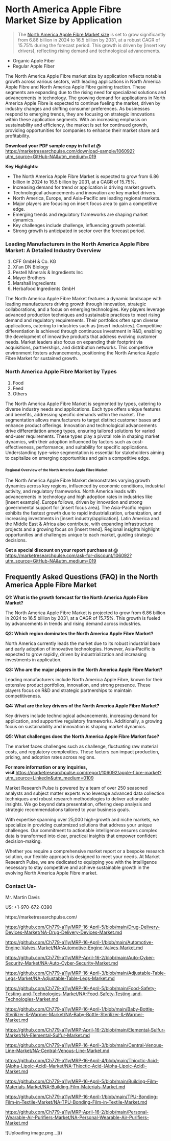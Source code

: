 <h1>North America Apple Fibre Market&nbsp;Size by Application</h1><blockquote><p>The <a href="https://marketresearchpulse.com/download-sample/106092?utm_source=GitHub-NA&amp;utm_medium=019">North America Apple Fibre Market size</a> is set to grow significantly from 6.86 billion in 2024 to 16.5 billion by 2031, at a robust CAGR of 15.75% during the forecast period. This growth is driven by [insert key drivers], reflecting rising demand and technological advancements.</p></blockquote><ul><li>Organic Apple Fiber<li> Regular Apple Fiber</li></ul><p>The North America Apple Fibre market size by application reflects notable growth across various sectors, with leading applications in North America Apple Fibre and North America Apple Fibre gaining traction. These segments are expanding due to the rising need for specialized solutions and advancements in technology. The growing demand for applications in North America Apple Fibre is expected to continue fueling the market, driven by industry changes and shifting consumer preferences. As businesses respond to emerging trends, they are focusing on strategic innovations within these application segments. With an increasing emphasis on sustainability and efficiency, the market is set for continued growth, providing opportunities for companies to enhance their market share and profitability.</p><p><strong>Download your PDF sample copy in full at @ </strong><a href="https://marketresearchpulse.com/download-sample/106092?utm_source=GitHub-NA&amp;utm_medium=019">https://marketresearchpulse.com/download-sample/106092?utm_source=GitHub-NA&amp;utm_medium=019</a></p><p><strong>Key Highlights: </strong></p><ul><li>The North America Apple Fibre Market is expected to grow from 6.86 billion in 2024 to 16.5 billion by 2031, at a CAGR of 15.75%.</li><li>Increasing demand for trend or application is driving market growth.</li><li>Technological advancements and innovation are key market drivers.</li><li>North America, Europe, and Asia-Pacific are leading regional markets.</li><li>Major players are focusing on insert focus area to gain a competitive edge.</li><li>Emerging trends and regulatory frameworks are shaping market dynamics.</li><li>Key challenges include challenge, influencing growth potential.</li><li>Strong growth is anticipated in sector over the forecast period.</li></ul><h3>Leading Manufacturers in the North America Apple Fibre Market: A Detailed Industry Overview</h3><ol><li>CFF GmbH & Co. KG</li><li>Xi'an DN Biology</li><li>Pestell Minerals & Ingredients Inc</li><li>Mayer Brothers</li><li>Marshall Ingredients</li><li>Herbafood Ingredients GmbH</li></ol><div class="flex max-w-full flex-col flex-grow"><div class="min-h-8 text-message flex w-full flex-col items-end gap-2 whitespace-normal break-words [.text-message+&amp;]:mt-5" dir="auto" data-message-author-role="assistant" data-message-id="fd8432e4-4910-450d-b182-61b7bfb0a01f" data-message-model-slug="gpt-4o"><div class="flex w-full flex-col gap-1 empty:hidden first:pt-[3px]"><div class="markdown prose w-full break-words dark:prose-invert light"><p>The North America Apple Fibre Market features a dynamic landscape with leading manufacturers driving growth through innovation, strategic collaborations, and a focus on emerging technologies. Key players leverage advanced production techniques and sustainable practices to meet rising demand and regulatory requirements. Their portfolios often span diverse applications, catering to industries such as [insert industries]. Competitive differentiation is achieved through continuous investment in R&amp;D, enabling the development of innovative products that address evolving customer needs. Market leaders also focus on expanding their footprint via acquisitions, partnerships, and distribution networks. This competitive environment fosters advancements, positioning the North America Apple Fibre Market for sustained growth.</p></div></div></div></div><h3>North America Apple Fibre Market by Types</h3><ol><li>Food<li> Feed<li> Others</li></ol><div class="flex max-w-full flex-col flex-grow"><div class="min-h-8 text-message flex w-full flex-col items-end gap-2 whitespace-normal break-words [.text-message+&amp;]:mt-5" dir="auto" data-message-author-role="assistant" data-message-id="084470be-0bb7-4664-bddf-5156b4f41249" data-message-model-slug="gpt-4o-mini"><div class="flex w-full flex-col gap-1 empty:hidden first:pt-[3px]"><div class="markdown prose w-full break-words dark:prose-invert light"><p>The North America Apple Fibre Market is segmented by types, catering to diverse industry needs and applications. Each type offers unique features and benefits, addressing specific demands within the market. The segmentation allows manufacturers to target distinct customer bases and enhance product offerings. Innovation and technological advancements drive differentiation among types, ensuring tailored solutions for varied end-user requirements. These types play a pivotal role in shaping market dynamics, with their adoption influenced by factors such as cost-effectiveness, performance, and suitability for specific applications. Understanding type-wise segmentation is essential for stakeholders aiming to capitalize on emerging opportunities and gain a competitive edge.</p></div></div></div></div><h3><span style="font-size: 11px;">Regional Overview of the North America Apple Fibre Market</span></h3><div class="flex max-w-full flex-col flex-grow"><div class="min-h-8 text-message flex w-full flex-col items-end gap-2 whitespace-normal break-words [.text-message+&amp;]:mt-5" dir="auto" data-message-author-role="assistant" data-message-id="e9038762-ce64-4e30-91c9-9bd413514231" data-message-model-slug="gpt-4o-mini"><div class="flex w-full flex-col gap-1 empty:hidden first:pt-[3px]"><div class="markdown prose w-full break-words dark:prose-invert light"><p>The North America Apple Fibre Market demonstrates varying growth dynamics across key regions, influenced by economic conditions, industrial activity, and regulatory frameworks. North America leads with advancements in technology and high adoption rates in industries like [insert example]. Europe follows, driven by innovation and strong governmental support for [insert focus area]. The Asia-Pacific region exhibits the fastest growth due to rapid industrialization, urbanization, and increasing investments in [insert industry/application]. Latin America and the Middle East &amp; Africa also contribute, with expanding infrastructure projects and a growing focus on [insert trend]. Regional insights highlight opportunities and challenges unique to each market, guiding strategic decisions.</p></div></div></div></div><p><strong>Get a special discount on your report purchase at @ </strong><a href="https://marketresearchpulse.com/ask-for-discount/106092?utm_source=GitHub-NA&amp;utm_medium=019">https://marketresearchpulse.com/ask-for-discount/106092?utm_source=GitHub-NA&amp;utm_medium=019</a></p><h2>Frequently Asked Questions (FAQ) in the North America Apple Fibre Market</h2><p><strong>Q1: What is the growth forecast for the North America Apple Fibre Market?</strong></p><p>The North America Apple Fibre Market is projected to grow from 6.86 billion in 2024 to 16.5 billion by 2031, at a CAGR of 15.75%. This growth is fueled by advancements in trends and rising demand across industries.</p><p><strong>Q2: Which region dominates the North America Apple Fibre Market?</strong></p><p>North America currently leads the market due to its robust industrial base and early adoption of innovative technologies. However, Asia-Pacific is expected to grow rapidly, driven by industrialization and increasing investments in application.</p><p><strong>Q3: Who are the major players in the North America Apple Fibre Market?</strong></p><p>Leading manufacturers include North America Apple Fibre, known for their extensive product portfolios, innovation, and strong presence. These players focus on R&amp;D and strategic partnerships to maintain competitiveness.</p><p><strong>Q4: What are the key drivers of the North America Apple Fibre Market?</strong></p><p>Key drivers include technological advancements, increasing demand for application, and supportive regulatory frameworks. Additionally, a growing focus on sustainability and innovation is shaping market dynamics.</p><p><strong>Q5: What challenges does the North America Apple Fibre Market face?</strong></p><p>The market faces challenges such as challenge, fluctuating raw material costs, and regulatory complexities. These factors can impact production, pricing, and adoption rates across regions.</p><p><strong>For more information or any inquiries, visit&nbsp;</strong><a href="https://marketresearchpulse.com/report/106092/apple-fibre-market?utm_source=Linkedin&utm_medium=0109">https://marketresearchpulse.com/report/106092/apple-fibre-market?utm_source=Linkedin&utm_medium=0109</a></p><p>Market Research Pulse is powered by a team of over 250 seasoned analysts and subject matter experts who leverage advanced data collection techniques and robust research methodologies to deliver actionable insights. We go beyond data presentation, offering deep analysis and strategic recommendations tailored to your business goals.</p><p>With expertise spanning over 25,000 high-growth and niche markets, we specialize in providing customized solutions that address your unique challenges. Our commitment to actionable intelligence ensures complex data is transformed into clear, practical insights that empower confident decision-making.</p><p>Whether you require a comprehensive market report or a bespoke research solution, our flexible approach is designed to meet your needs. At Market Research Pulse, we are dedicated to equipping you with the intelligence necessary to stay competitive and achieve sustainable growth in the evolving North America Apple Fibre market.</p><h3><strong>Contact Us-</strong></h3><p>Mr. Martin Davis</p><p>US: +1-970-672-0390</p><p>https://marketresearchpulse.com/</p><p><a href="https://github.com/Ch779-a11y/MRP-16-April-5/blob/main/Drug-Delivery-Devices-Market/NA-Drug-Delivery-Devices-Market.md">https://github.com/Ch779-a11y/MRP-16-April-5/blob/main/Drug-Delivery-Devices-Market/NA-Drug-Delivery-Devices-Market.md</a></p><p><a href="https://github.com/Ch779-a11y/MRP-16-April-1/blob/main/Automotive-Engine-Valves-Market/NA-Automotive-Engine-Valves-Market.md">https://github.com/Ch779-a11y/MRP-16-April-1/blob/main/Automotive-Engine-Valves-Market/NA-Automotive-Engine-Valves-Market.md</a></p><p><a href="https://github.com/Ch779-a11y/MRP-April-16-2/blob/main/Auto-Cyber-Security-Market/NA-Auto-Cyber-Security-Market.md">https://github.com/Ch779-a11y/MRP-April-16-2/blob/main/Auto-Cyber-Security-Market/NA-Auto-Cyber-Security-Market.md</a></p><p><a href="https://github.com/Ch779-a11y/MRP-16-April-3/blob/main/Adjustable-Table-Legs-Market/NA-Adjustable-Table-Legs-Market.md">https://github.com/Ch779-a11y/MRP-16-April-3/blob/main/Adjustable-Table-Legs-Market/NA-Adjustable-Table-Legs-Market.md</a></p><p><a href="https://github.com/Ch779-a11y/MRP-16-April-5/blob/main/Food-Safety-Testing-and-Technologies-Market/NA-Food-Safety-Testing-and-Technologies-Market.md">https://github.com/Ch779-a11y/MRP-16-April-5/blob/main/Food-Safety-Testing-and-Technologies-Market/NA-Food-Safety-Testing-and-Technologies-Market.md</a></p><p><a href="https://github.com/Ch779-a11y/MRP-16-April-1/blob/main/Baby-Bottle-Sterilizer-&-Warmer-Market/NA-Baby-Bottle-Sterilizer-&-Warmer-Market.md">https://github.com/Ch779-a11y/MRP-16-April-1/blob/main/Baby-Bottle-Sterilizer-&-Warmer-Market/NA-Baby-Bottle-Sterilizer-&-Warmer-Market.md</a></p><p><a href="https://github.com/Ch779-a11y/MRP-April-16-2/blob/main/Elemental-Sulfur-Market/NA-Elemental-Sulfur-Market.md">https://github.com/Ch779-a11y/MRP-April-16-2/blob/main/Elemental-Sulfur-Market/NA-Elemental-Sulfur-Market.md</a></p><p><a href="https://github.com/Ch779-a11y/MRP-16-April-3/blob/main/Central-Venous-Line-Market/NA-Central-Venous-Line-Market.md">https://github.com/Ch779-a11y/MRP-16-April-3/blob/main/Central-Venous-Line-Market/NA-Central-Venous-Line-Market.md</a></p><p><a href="https://github.com/Ch779-a11y/MRP-16-April-4/blob/main/Thioctic-Acid-(Alpha-Lipoic-Acid)-Market/NA-Thioctic-Acid-(Alpha-Lipoic-Acid)-Market.md">https://github.com/Ch779-a11y/MRP-16-April-4/blob/main/Thioctic-Acid-(Alpha-Lipoic-Acid)-Market/NA-Thioctic-Acid-(Alpha-Lipoic-Acid)-Market.md</a></p><p><a href="https://github.com/Ch779-a11y/MRP-16-April-5/blob/main/Building-Film-Materials-Market/NA-Building-Film-Materials-Market.md">https://github.com/Ch779-a11y/MRP-16-April-5/blob/main/Building-Film-Materials-Market/NA-Building-Film-Materials-Market.md</a></p><p><a href="https://github.com/Ch779-a11y/MRP-16-April-1/blob/main/TPU-Bonding-Film-in-Textile-Market/NA-TPU-Bonding-Film-in-Textile-Market.md">https://github.com/Ch779-a11y/MRP-16-April-1/blob/main/TPU-Bonding-Film-in-Textile-Market/NA-TPU-Bonding-Film-in-Textile-Market.md</a></p><p><a href="https://github.com/Ch779-a11y/MRP-April-16-2/blob/main/Personal-Wearable-Air-Purifiers-Market/NA-Personal-Wearable-Air-Purifiers-Market.md">https://github.com/Ch779-a11y/MRP-April-16-2/blob/main/Personal-Wearable-Air-Purifiers-Market/NA-Personal-Wearable-Air-Purifiers-Market.md</a></p>
![Uploading image.png…]()
